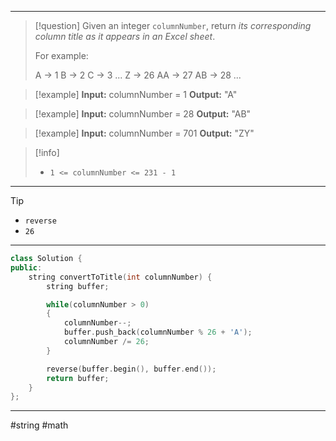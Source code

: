 ___

> [!question] 
> Given an integer `columnNumber`, return _its corresponding column title as it appears in an Excel sheet_.
> 
> For example:
> 
> A -> 1
B -> 2
C -> 3
...
Z -> 26
AA -> 27
AB -> 28 
... 

> [!example] 
> **Input:** columnNumber = 1
**Output:** "A" 

> [!example] 
> **Input:** columnNumber = 28
**Output:** "AB" 

> [!example] 
> **Input:** columnNumber = 701
**Output:** "ZY" 

> [!info] 
> - `1 <= columnNumber <= 231 - 1` 

___

> [!tip] 
> - `reverse`
> - `26`

___

```cpp
class Solution {
public:
    string convertToTitle(int columnNumber) {
        string buffer;

        while(columnNumber > 0)
        {
            columnNumber--;
            buffer.push_back(columnNumber % 26 + 'A');
            columnNumber /= 26;
        }

        reverse(buffer.begin(), buffer.end());
        return buffer;
    }
};
```

___

#string #math 